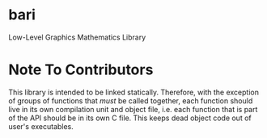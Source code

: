 # bari
Low-Level Graphics Mathematics Library

# Note To Contributors
This library is intended to be linked statically. Therefore, with the exception
of groups of functions that *must* be called together, each function should live
in its own compilation unit and object file, i.e. each function that is part of
the API should be in its own C file. This keeps dead object code out of user's
executables.

